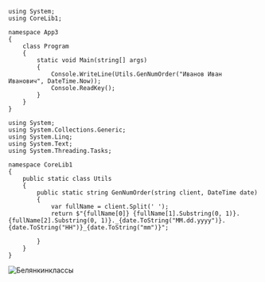 ```
using System;
using CoreLib1;

namespace App3
{
    class Program
    {
        static void Main(string[] args)
        {
            Console.WriteLine(Utils.GenNumOrder("Иванов Иван Иванович", DateTime.Now));
            Console.ReadKey();
        }
    }
}
```

```
using System;
using System.Collections.Generic;
using System.Linq;
using System.Text;
using System.Threading.Tasks;

namespace CoreLib1
{
    public static class Utils
    {
        public static string GenNumOrder(string client, DateTime date)
        {
            var fullName = client.Split(' ');
            return $"{fullName[0]} {fullName[1].Substring(0, 1)}.{fullName[2].Substring(0, 1)}._{date.ToString("MM.dd.yyyy")}.{date.ToString("HH")}_{date.ToString("mm")}";

        }
    }
}
```
![Белянкинклассы](https://user-images.githubusercontent.com/90038602/153351448-db1bf6cd-d705-41e9-9e70-6c3213a30f64.png)


